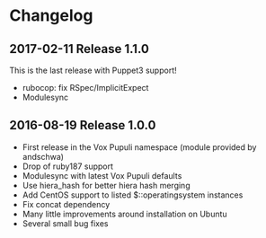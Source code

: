 # Changelog

## 2017-02-11 Release 1.1.0

This is the last release with Puppet3 support!
*	rubocop: fix RSpec/ImplicitExpect
* Modulesync

## 2016-08-19 Release 1.0.0

* First release in the Vox Pupuli namespace (module provided by andschwa)
* Drop of ruby187 support
* Modulesync with latest Vox Pupuli defaults
* Use hiera_hash for better hiera hash merging
* Add CentOS support to listed $::operatingsystem instances
* Fix concat dependency
* Many little improvements around installation on Ubuntu
* Several small bug fixes
